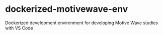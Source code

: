 # dockerized-motivewave-env
Dockerized development environment for developing Motive Wave studies with VS Code
